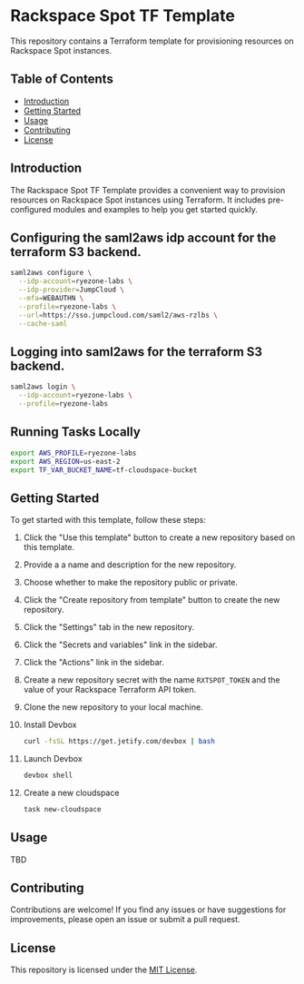 # Rackspace Spot TF Template

This repository contains a Terraform template for provisioning resources on Rackspace Spot instances.

## Table of Contents

- [Introduction](#introduction)
- [Getting Started](#getting-started)
- [Usage](#usage)
- [Contributing](#contributing)
- [License](#license)

## Introduction

The Rackspace Spot TF Template provides a convenient way to provision resources on Rackspace Spot instances using Terraform. It includes pre-configured modules and examples to help you get started quickly.

## Configuring the saml2aws idp account for the terraform S3 backend.

```bash
saml2aws configure \
  --idp-account=ryezone-labs \
  --idp-provider=JumpCloud \
  --mfa=WEBAUTHN \
  --profile=ryezone-labs \
  --url=https://sso.jumpcloud.com/saml2/aws-rzlbs \
  --cache-saml
```

## Logging into saml2aws for the terraform S3 backend.

```bash
saml2aws login \
  --idp-account=ryezone-labs \
  --profile=ryezone-labs
```

## Running Tasks Locally

```bash
export AWS_PROFILE=ryezone-labs
export AWS_REGION=us-east-2
export TF_VAR_BUCKET_NAME=tf-cloudspace-bucket
```

## Getting Started

To get started with this template, follow these steps:

1. Click the "Use this template" button to create a new repository based on this template.
2. Provide a a name and description for the new repository.
3. Choose whether to make the repository public or private.
4. Click the "Create repository from template" button to create the new repository.
5. Click the "Settings" tab in the new repository.
6. Click the "Secrets and variables" link in the sidebar.
7. Click the "Actions" link in the sidebar.
8. Create a new repository secret with the name `RXTSPOT_TOKEN` and the value of your Rackspace Terraform API token.
9. Clone the new repository to your local machine.
10. Install Devbox

    ```bash
    curl -fsSL https://get.jetify.com/devbox | bash
    ```
11. Launch Devbox

    ```bash
    devbox shell
    ```
12. Create a new cloudspace
    ```bash
    task new-cloudspace
    ```

## Usage

TBD

## Contributing

Contributions are welcome! If you find any issues or have suggestions for improvements, please open an issue or submit a pull request.

## License

This repository is licensed under the [MIT License](LICENSE).